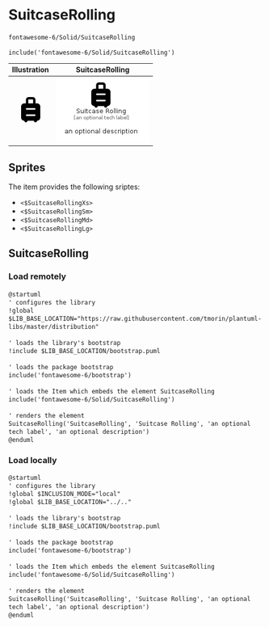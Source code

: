 # SuitcaseRolling


```text
fontawesome-6/Solid/SuitcaseRolling
```

```text
include('fontawesome-6/Solid/SuitcaseRolling')
```



| Illustration | SuitcaseRolling |
| :---: | :---: |
| ![illustration for Illustration](../../fontawesome-6/Solid/SuitcaseRolling.png) | ![illustration for SuitcaseRolling](../../fontawesome-6/Solid/SuitcaseRolling.Local.png) |



## Sprites
The item provides the following sriptes:

- `<$SuitcaseRollingXs>`
- `<$SuitcaseRollingSm>`
- `<$SuitcaseRollingMd>`
- `<$SuitcaseRollingLg>`





## SuitcaseRolling

### Load remotely
```plantuml
@startuml
' configures the library
!global $LIB_BASE_LOCATION="https://raw.githubusercontent.com/tmorin/plantuml-libs/master/distribution"

' loads the library's bootstrap
!include $LIB_BASE_LOCATION/bootstrap.puml

' loads the package bootstrap
include('fontawesome-6/bootstrap')

' loads the Item which embeds the element SuitcaseRolling
include('fontawesome-6/Solid/SuitcaseRolling')

' renders the element
SuitcaseRolling('SuitcaseRolling', 'Suitcase Rolling', 'an optional tech label', 'an optional description')
@enduml
```

### Load locally
```plantuml
@startuml
' configures the library
!global $INCLUSION_MODE="local"
!global $LIB_BASE_LOCATION="../.."

' loads the library's bootstrap
!include $LIB_BASE_LOCATION/bootstrap.puml

' loads the package bootstrap
include('fontawesome-6/bootstrap')

' loads the Item which embeds the element SuitcaseRolling
include('fontawesome-6/Solid/SuitcaseRolling')

' renders the element
SuitcaseRolling('SuitcaseRolling', 'Suitcase Rolling', 'an optional tech label', 'an optional description')
@enduml
```

